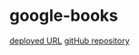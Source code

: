 # google-books

[deployed URL](https://enigmatic-inlet-56405.herokuapp.com/)
[gitHub repository](https://github.com/eliselabonte/book-search-engine)